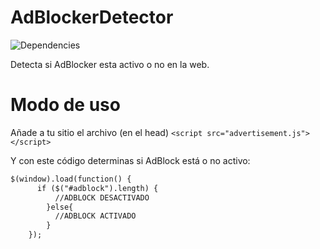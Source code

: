 # AdBlockerDetector
![Dependencies](https://img.shields.io/badge/Dependencies-jQuery-green.svg)

Detecta si AdBlocker esta activo o no en la web.

# Modo de uso
Añade a tu sitio el archivo (en el head) `<script src="advertisement.js"></script>`

Y con este código determinas si AdBlock está o no activo:

```html
$(window).load(function() {
	  if ($("#adblock").length) {
	      //ADBLOCK DESACTIVADO
		}else{
		  //ADBLOCK ACTIVADO
		}
	});
```
